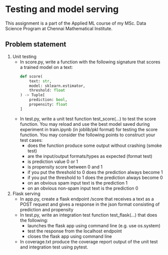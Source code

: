 # Testing and model serving

This assignment is a part of the Applied ML course of my MSc. Data Science Program at Chennai Mathematical Institute.

## Problem statement

1.  Unit testing
    - In score.py, write a function with the following signature that scores a trained model on a text:
        ```python
        def score(
            text: str,
            model: sklearn.estimator,
            threshold: float
        ) -> Tuple[
            prediction: bool,
            propensity: float
        ]
        ```
    - In test.py, write a unit test function test_score(...) to test the score function. You may reload and use the best model saved during experiment in train.ipynb (in joblib/pkl format) for testing the score function. You may consider the following points to construct your test cases: 
        - does the function produce some output without crashing (smoke test) 
        - are the input/output formats/types as expected (format test)
        - is prediction value 0 or 1 
        - is propensity score between 0 and 1
        - if you put the threshold to 0 does the prediction always become 1
        - if you put the threshold to 1 does the prediction always become 0
        - on an obvious spam input text is the prediction 1 
        - on an obvious non-spam input text is the prediction 0
2.  Flask serving
    - In app.py, create a flask endpoint /score that receives a text as a POST request and gives a response in the json format consisting of prediction and propensity
    - In test.py, write an integration test function test_flask(...) that does the following:
        -  launches the flask app using command line (e.g. use os.system)
        -  test the response from the localhost endpoint
        -  closes the flask app using command line
    - In coverage.txt produce the coverage report output of the unit test and integration test using pytest.
